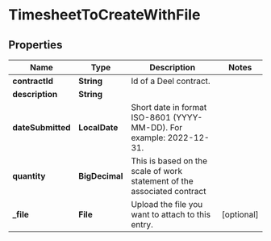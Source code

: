 

# TimesheetToCreateWithFile


## Properties

| Name | Type | Description | Notes |
|------------ | ------------- | ------------- | -------------|
|**contractId** | **String** | Id of a Deel contract. |  |
|**description** | **String** |  |  |
|**dateSubmitted** | **LocalDate** | Short date in format ISO-8601 (YYYY-MM-DD). For example: 2022-12-31. |  |
|**quantity** | **BigDecimal** | This is based on the scale of work statement of the associated contract |  |
|**_file** | **File** | Upload the file you want to attach to this entry. |  [optional] |



